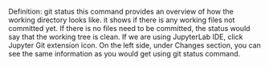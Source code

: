 Definition: git status
this command provides an overview of how the working directory looks like.
it shows if there is any working files not committed yet. If there is no files need to be committed, the status would say that the working tree is clean.
If we are using JupyterLab IDE, click Jupyter Git extension icon. On the left side, under Changes section, you can see the same information as you would get using git status command.